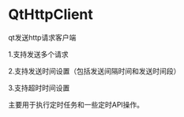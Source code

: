 # QtHttpClient
qt发送http请求客户端


1.支持发送多个请求

2.支持发送时间设置（包括发送间隔时间和发送时间段）

3.支持超时时间设置

主要用于执行定时任务和一些定时API操作。



